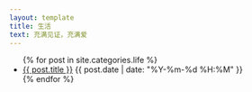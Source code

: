 ```yaml
---
layout: template
title: 生活
text: 充满见证，充满爱
---
```

<ul>
	{% for post in site.categories.life %}
	<li>
	<a href="{{ site.baseurl }}{{ post.url }}">{{ post.title }}</a>
	<span>{{ post.date | date: "%Y-%m-%d %H:%M" }}</span>
	</li>
	{% endfor %}
</ul>